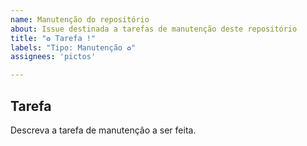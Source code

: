 ```yaml
---
name: Manutenção do repositório
about: Issue destinada a tarefas de manutenção deste repositório
title: "♻ Tarefa !"
labels: "Tipo: Manutenção ♻"
assignees: 'pictos'

---
```


## Tarefa

Descreva a tarefa de manutenção a ser feita.
